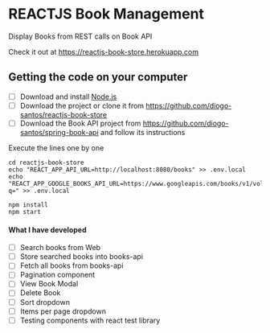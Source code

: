 # REACTJS Book Management
Display Books from REST calls on Book API

Check it out at https://reactjs-book-store.herokuapp.com

## Getting the code on your computer
- [ ] Download and install <a href="https://nodejs.org/en/download/" target="_blank">Node.js</a>
- [ ] Download the project or clone it from https://github.com/diogo-santos/reactjs-book-store
- [ ] Download the Book API project from https://github.com/diogo-santos/spring-book-api and follow its instructions

Execute the lines one by one
```
cd reactjs-book-store
echo "REACT_APP_API_URL=http://localhost:8080/books" >> .env.local
echo "REACT_APP_GOOGLE_BOOKS_API_URL=https://www.googleapis.com/books/v1/volumes?q=" >> .env.local
```

```
npm install
npm start
```

#### What I have developed
- [ ] Search books from Web
- [ ] Store searched books into books-api
- [ ] Fetch all books from books-api
- [ ] Pagination component
- [ ] View Book Modal
- [ ] Delete Book
- [ ] Sort dropdown
- [ ] Items per page dropdown
- [ ] Testing components with react test library
